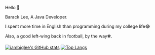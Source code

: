 Hello 🙂

Barack Lee, A Java Developer.

I spent more time in English than programming during my college life😂

Also, a good left-wing back in football, by the way⚽.


[![iambiglee's GitHub stats](https://github-readme-stats.vercel.app/api?username=iambiglee&show_icons=true)](https://github.com/anuraghazra/github-readme-stats)
[![Top Langs](https://github-readme-stats.vercel.app/api/top-langs/?username=anuraghazra&hide=javascript,html)](https://github.com/anuraghazra/github-readme-stats)

